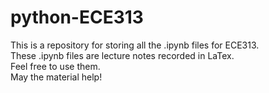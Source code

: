 # python-ECE313
This is a repository for storing all the .ipynb files for ECE313.\
These .ipynb files are lecture notes recorded in LaTex.\
Feel free to use them.\
May the material help!

